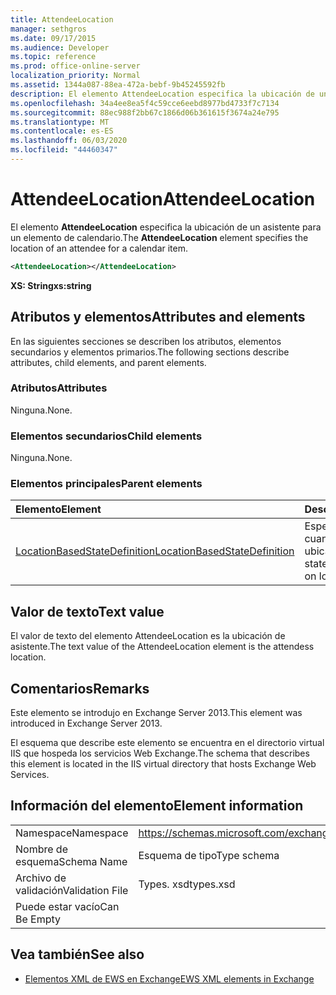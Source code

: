 ```yaml
---
title: AttendeeLocation
manager: sethgros
ms.date: 09/17/2015
ms.audience: Developer
ms.topic: reference
ms.prod: office-online-server
localization_priority: Normal
ms.assetid: 1344a087-88ea-472a-bebf-9b45245592fb
description: El elemento AttendeeLocation especifica la ubicación de un asistente para un elemento de calendario.
ms.openlocfilehash: 34a4ee8ea5f4c59cce6eebd8977bd4733f7c7134
ms.sourcegitcommit: 88ec988f2bb67c1866d06b361615f3674a24e795
ms.translationtype: MT
ms.contentlocale: es-ES
ms.lasthandoff: 06/03/2020
ms.locfileid: "44460347"
---
```

# <a name="attendeelocation"></a><span data-ttu-id="66137-103">AttendeeLocation</span><span class="sxs-lookup"><span data-stu-id="66137-103">AttendeeLocation</span></span>

<span data-ttu-id="66137-104">El elemento **AttendeeLocation** especifica la ubicación de un asistente para un elemento de calendario.</span><span class="sxs-lookup"><span data-stu-id="66137-104">The **AttendeeLocation** element specifies the location of an attendee for a calendar item.</span></span> 
  
```XML
<AttendeeLocation></AttendeeLocation>
```

 <span data-ttu-id="66137-105">**XS: String**</span><span class="sxs-lookup"><span data-stu-id="66137-105">**xs:string**</span></span>
## <a name="attributes-and-elements"></a><span data-ttu-id="66137-106">Atributos y elementos</span><span class="sxs-lookup"><span data-stu-id="66137-106">Attributes and elements</span></span>

<span data-ttu-id="66137-107">En las siguientes secciones se describen los atributos, elementos secundarios y elementos primarios.</span><span class="sxs-lookup"><span data-stu-id="66137-107">The following sections describe attributes, child elements, and parent elements.</span></span>
  
### <a name="attributes"></a><span data-ttu-id="66137-108">Atributos</span><span class="sxs-lookup"><span data-stu-id="66137-108">Attributes</span></span>

<span data-ttu-id="66137-109">Ninguna.</span><span class="sxs-lookup"><span data-stu-id="66137-109">None.</span></span>
  
### <a name="child-elements"></a><span data-ttu-id="66137-110">Elementos secundarios</span><span class="sxs-lookup"><span data-stu-id="66137-110">Child elements</span></span>

<span data-ttu-id="66137-111">Ninguna.</span><span class="sxs-lookup"><span data-stu-id="66137-111">None.</span></span>
  
### <a name="parent-elements"></a><span data-ttu-id="66137-112">Elementos principales</span><span class="sxs-lookup"><span data-stu-id="66137-112">Parent elements</span></span>

|<span data-ttu-id="66137-113">**Elemento**</span><span class="sxs-lookup"><span data-stu-id="66137-113">**Element**</span></span>|<span data-ttu-id="66137-114">**Descripción**</span><span class="sxs-lookup"><span data-stu-id="66137-114">**Description**</span></span>|
|:-----|:-----|
|[<span data-ttu-id="66137-115">LocationBasedStateDefinition</span><span class="sxs-lookup"><span data-stu-id="66137-115">LocationBasedStateDefinition</span></span>](locationbasedstatedefinition.md) <br/> |<span data-ttu-id="66137-116">Especifica el estado cuando se basa en la ubicación.</span><span class="sxs-lookup"><span data-stu-id="66137-116">Specifies the state when it is based on location.</span></span>  <br/> |
   
## <a name="text-value"></a><span data-ttu-id="66137-117">Valor de texto</span><span class="sxs-lookup"><span data-stu-id="66137-117">Text value</span></span>

<span data-ttu-id="66137-118">El valor de texto del elemento AttendeeLocation es la ubicación de asistente.</span><span class="sxs-lookup"><span data-stu-id="66137-118">The text value of the AttendeeLocation element is the attendess location.</span></span>
  
## <a name="remarks"></a><span data-ttu-id="66137-119">Comentarios</span><span class="sxs-lookup"><span data-stu-id="66137-119">Remarks</span></span>

<span data-ttu-id="66137-120">Este elemento se introdujo en Exchange Server 2013.</span><span class="sxs-lookup"><span data-stu-id="66137-120">This element was introduced in Exchange Server 2013.</span></span>
  
<span data-ttu-id="66137-121">El esquema que describe este elemento se encuentra en el directorio virtual IIS que hospeda los servicios Web Exchange.</span><span class="sxs-lookup"><span data-stu-id="66137-121">The schema that describes this element is located in the IIS virtual directory that hosts Exchange Web Services.</span></span>
  
## <a name="element-information"></a><span data-ttu-id="66137-122">Información del elemento</span><span class="sxs-lookup"><span data-stu-id="66137-122">Element information</span></span>

|||
|:-----|:-----|
|<span data-ttu-id="66137-123">Namespace</span><span class="sxs-lookup"><span data-stu-id="66137-123">Namespace</span></span>  <br/> |https://schemas.microsoft.com/exchange/services/2006/types  <br/> |
|<span data-ttu-id="66137-124">Nombre de esquema</span><span class="sxs-lookup"><span data-stu-id="66137-124">Schema Name</span></span>  <br/> |<span data-ttu-id="66137-125">Esquema de tipo</span><span class="sxs-lookup"><span data-stu-id="66137-125">Type schema</span></span>  <br/> |
|<span data-ttu-id="66137-126">Archivo de validación</span><span class="sxs-lookup"><span data-stu-id="66137-126">Validation File</span></span>  <br/> |<span data-ttu-id="66137-127">Types. xsd</span><span class="sxs-lookup"><span data-stu-id="66137-127">types.xsd</span></span>  <br/> |
|<span data-ttu-id="66137-128">Puede estar vacío</span><span class="sxs-lookup"><span data-stu-id="66137-128">Can Be Empty</span></span>  <br/> ||
   
## <a name="see-also"></a><span data-ttu-id="66137-129">Vea también</span><span class="sxs-lookup"><span data-stu-id="66137-129">See also</span></span>

- [<span data-ttu-id="66137-130">Elementos XML de EWS en Exchange</span><span class="sxs-lookup"><span data-stu-id="66137-130">EWS XML elements in Exchange</span></span>](ews-xml-elements-in-exchange.md)


